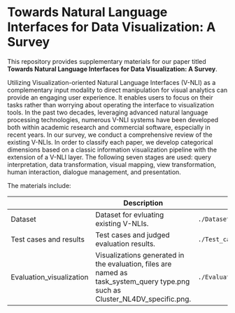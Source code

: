# Towards Natural Language Interfaces for Data Visualization: A Survey
This repository provides supplementary materials for our paper titled **Towards Natural Language Interfaces for Data Visualization: A Survey**. 

Utilizing Visualization-oriented Natural Language Interfaces (V-NLI) as a complementary input modality to direct manipulation for visual analytics can provide an engaging user experience. It enables users to focus on their tasks rather than worrying about operating the interface to visualization tools. In the past two decades, leveraging advanced natural language processing technologies, numerous V-NLI systems have been developed both within academic research and commercial software, especially in recent years. In our survey, we conduct a comprehensive review of the existing V-NLIs. In order to classify each paper, we develop categorical dimensions based on a classic information visualization pipeline with the extension of a V-NLI layer. The following seven stages are used: query interpretation, data transformation, visual mapping, view transformation, human interaction, dialogue management, and presentation.

The materials include:

|                          | Description                                                                                                                   | File                                    |
|--------------------------|-------------------------------------------------------------------------------------------------------------------------------|-----------------------------------------|
| Dataset                  | Dataset for evluating existing V-NLIs.                                                                                        | ```./Dataset/*.csv```                   |
| Test cases and results   | Test cases and judged evaluation results.                                                                                     | ```./Test_cases_and_results.xlsx```     |
| Evaluation_visualization | Visualizations generated in the evaluation, files are named as task_system_query type.png such as Cluster_NL4DV_specific.png. | ```./Evaluation vis/*.png``` |
